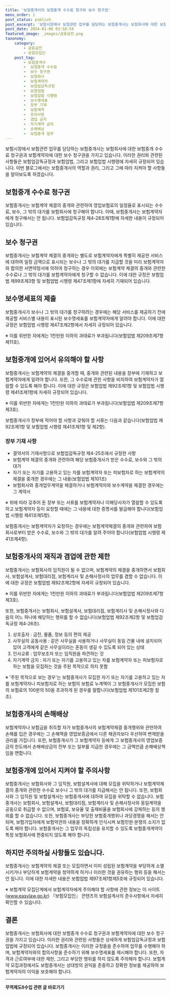 ```yaml
---
title: '보험중개사의 보험중개 수수료 청구와 보수 청구권'
menu_order: 1
post_status: publish
post_excerpt: '보험시장에서 보험관련 업무를 담당하는 보험중개사는 보험회사에 대한 보험중개 수수료 청구권과 보험계약자에 대한 보수 청구권을 가지고 있습니다. 이러한 권리와 관련된 사항들은 보험업감독규정과 보험업법, 그리고 보험업법 시행령에 자세히 규정되어 있습니다. 이번 블로그에서는 보험중개사의 역할과 권리, 그리고 그에 따라 지켜야 할 사항들을 알아보도록 하겠습니다.'
post_date: 2024-01-06 03:58:54
featured_image: _images/금융금전.png
taxonomy:
    category:
        - 금융금전
        - 보험모집인
    post_tag:
        - 보험중개사
        -  보험중개 수수료
        -  보수 청구권
        -  보험회사
        -  보험계약자
        -  보험업감독규정
        -  보험업법
        -  보험업법 시행령
        -  보수명세표
        -  장부 기재
        -  보험계약
        -  유의사항
        -  겸업 금지
        -  자기계약 금지
        -  손해배상
        -  보험중개 업무
---
```



보험시장에서 보험관련 업무를 담당하는 보험중개사는 보험회사에 대한 보험중개 수수료 청구권과 보험계약자에 대한 보수 청구권을 가지고 있습니다. 이러한 권리와 관련된 사항들은 보험업감독규정과 보험업법, 그리고 보험업법 시행령에 자세히 규정되어 있습니다. 이번 블로그에서는 보험중개사의 역할과 권리, 그리고 그에 따라 지켜야 할 사항들을 알아보도록 하겠습니다.

## 보험중개 수수료 청구권

보험중개사는 보험계약 체결의 중개와 관련하여 영업보험료의 일정율로 표시되는 수수료, 보수, 그 밖의 대가를 보험회사에 청구해야 합니다. 이때, 보험중개사는 보험계약자에게 청구해서는 안 됩니다. 보험업감독규정 제4-28조제1항에 자세한 내용이 규정되어 있습니다.

## 보수 청구권

보험중개사는 보험계약 체결의 중개와는 별도로 보험계약자에게 특별히 제공한 서비스에 대하여 일정 금액으로 표시되는 보수나 그 밖의 대가를 지급할 것을 미리 보험계약자와 합의한 서면약정서에 의하여 청구하는 경우 이외에는 보험계약 체결의 중개와 관련한 수수료나 그 밖의 대가를 보험계약자에게 청구할 수 없습니다. 이에 대한 규정은 보험업법 제99조제3항 및 보험업법 시행령 제47조제1항에 자세히 기재되어 있습니다.

## 보수명세표의 제출

보험중개사가 보수나 그 밖의 대가를 청구하려는 경우에는 해당 서비스를 제공하기 전에 제공할 서비스별 내용이 표시된 보수명세표를 보험계약자에게 알려야 합니다. 이에 대한 규정은 보험업법 시행령 제47조제2항에서 자세히 규정되어 있습니다.

※ 이를 위반한 자에게는 1천만원 이하의 과태료가 부과됩니다(보험업법 제209조제7항제11호).

## 보험중개에 있어서 유의해야 할 사항

보험중개사는 보험계약의 체결을 중개할 때, 중개와 관련된 내용을 장부에 기재하고 보험계약자에게 알려야 합니다. 또한, 그 수수료에 관한 사항을 비치하여 보험계약자가 열람할 수 있도록 해야 합니다. 이에 대한 규정은 보험업법 제92조제1항 및 보험업법 시행령 제41조제1항에 자세히 규정되어 있습니다.

※ 이를 위반한 자에게는 1천만원 이하의 과태료가 부과됩니다(보험업법 제209조제7항제3호).

보험중개사가 장부에 적어야 할 사항과 갖춰야 할 서류는 다음과 같습니다(보험업법 제92조제1항 및 보험업법 시행령 제41조제1항 및 제2항).

### 장부 기재 사항

- 결약서의 기재사항으로 보험업감독규정 제4-25조에서 규정한 사항
- 보험계약 체결의 중개와 관련하여 해당 보험중개사가 받은 수수료, 보수와 그 밖의 대가
- 자기 또는 자기를 고용하고 있는 자를 보험계약자 또는 피보험자로 하는 보험계약의 체결을 중개한 경우에는 그 내용(보험업법 제101조)
- 보험회사와 중개업무계약을 체결하거나 보험계약자와 보수계약을 체결한 경우에는 그 계약서

※ 위에 따라 갖추어 둔 장부 또는 서류를 보험계약자나 이해당사자가 열람할 수 있도록 하고 보험계약자 등이 요청할 때에는 그 내용에 대한 증명서를 발급해야 합니다(보험업법 시행령 제41조제5항).

보험중개사는 보험계약자가 요청하는 경우에는 보험계약체결의 중개와 관련하여 보험회사로부터 받은 수수료, 보수와 그 밖의 대가를 알려 주어야 합니다(보험업법 시행령 제41조제4항).

## 보험중개사의 재직과 겸업에 관한 제한

보험중개사는 보험회사의 임직원이 될 수 없으며, 보험계약의 체결을 중개하면서 보험회사, 보험설계사, 보험대리점, 보험계리사 및 손해사정사의 업무를 겸할 수 없습니다. 이에 대한 규정은 보험업법 제92조제2항에 자세히 규정되어 있습니다.

※ 이를 위반한 자에게는 1천만원 이하의 과태료가 부과됩니다(보험업법 제209조제7항제3호).

또한, 보험중개사는 보험회사, 보험설계사, 보험대리점, 보험계리사 및 손해사정사와 다음의 어느 하나에 해당하는 행위를 할 수 없습니다(보험업법 제92조제2항 및 보험업감독규정 제4-26조).

1. 상호출자 : 금전, 물품, 정보 등의 편의 제공
2. 사무실의 공동사용 : 같은 사무실을 사용하거나 사무실이 동일 건물 내에 설치되어 있어 고객에게 같은 사무실이라는 혼동이 생길 수 있도록 되어 있는 상태
3. 인사교류 : 업무보조자 또는 임직원을 파견하는 것
4. 자기계약 금지 : 자기 또는 자기를 고용하고 있는 자를 보험계약자 또는 피보험자로 하는 보험을 모집하는 것을 주된 목적으로 하지 못함

※ '주된 목적으로 보는 경우'는 보험중개사가 모집한 자기 또는 자기를 고용하고 있는 자를 보험계약자나 피보험자로 하는 보험의 보험료 누계액이 그 보험중개사가 모집한 보험의 보험료의 100분의 50을 초과하게 된 경우를 말합니다(보험업법 제101조제2항 참조).

## 보험중개사의 손해배상

보험계약자나 보험금을 취득할 자가 보험중개사의 보험계약체결 중개행위와 관련하여 손해를 입은 경우에는 그 손해액을 영업보증금에서 다른 채권자보다 우선하여 변제받을 권리를 가집니다. 또한, 보험중개사가 그 보험계약자 등에게 그 보험중개사의 영업보증금의 한도에서 손해배상금의 전부 또는 일부를 지급한 경우에는 그 금액만큼 손해배상책임을 면합니다.

## 보험중개에 있어서 지켜야 할 주의사항

보험중개사는 보험회사와 그 임직원, 보험설계사에 대해 모집을 위탁하거나 보험계약체결의 중개와 관련한 수수료 보수나 그 밖의 대가를 지급해서는 안 됩니다. 또한, 보험회사와 그 임직원 및 보험설계사는 보험중개사에 대하여 모집을 위탁할 수 없습니다. 보험중개사는 보험회사, 보험설계사, 보험대리점, 보험계리사 및 손해사정사와 동일계약을 공동으로 취급할 수 없으며, 보험료, 보유율 및 출재비율을 보험회사에 강제하는 등의 행위를 할 수 없습니다. 또한, 보험중개사는 부당한 보험중개행위나 과당경쟁을 해서는 안 되며, 보험가입자에게 보험약관의 내용을 정확하게 인식시켜 보험민원·분쟁의 소지가 없도록 해야 합니다. 보험중개사는 그 업무의 독립성을 유지할 수 있도록 보험중개계약이 특정 보험회사에 편중되지 않도록 해야 합니다.

## 하지만 주의하실 사항들도 있습니다.

보험중개사는 보험계약의 체결 또는 모집하면서 이미 성립된 보험계약을 부당하게 소멸시키거나 부당하게 보험계약을 청약하게 하거나 이러한 것을 권유하는 행위 등을 해서는 안 됩니다. 이에 대한 자세한 내용은 보험업법 제97조제1항제5호에 규정되어 있습니다.

※ 보험계약 모집단계에서 보험계약자에게 주의해야 할 사항에 관한 정보는 이 사이트(www.easylaw.go.kr) 『보험모집인』 콘텐츠의 보험설계사의 준수사항에서 자세히 확인할 수 있습니다.

## 결론
보험중개사는 보험회사에 대한 보험중개 수수료 청구권과 보험계약자에 대한 보수 청구권을 가지고 있습니다. 이러한 권리와 관련된 사항들은 상세하게 보험업감독규정과 보험업법에 규정되어 있습니다. 보험중개사는 이러한 규정들을 준수하여 업무를 수행해야 하며, 보험계약자와의 합의사항을 준수하기 위해 보수명세표를 제시해야 합니다. 또한, 자격과 근로여부에 대한 제한, 그리고 부당한 행위를 하지 않도록 주의해야 합니다. 보험계약 모집과정에서도 보험중개사는 상대방의 권익을 존중하고 정확한 정보를 제공하여 보험계약자의 이익을 보호해야 합니다.
<!-- wp:separator -->
<hr class="wp-block-separator has-alpha-channel-opacity"/>
<!-- /wp:separator -->

<!-- wp:group {"backgroundColor":"base","layout":{"type":"constrained"}} -->
<div class="wp-block-group has-base-background-color has-background"><!-- wp:paragraph {"align":"center","fontSize":"medium"} -->
<p class="has-text-align-center has-large-font-size"><strong>무역제도Ⅱ수입 관련 글 바로가기</strong></p>
<!-- /wp:paragraph -->


<!-- wp:latest-posts
{"categories":[{"id":14432,"count":19,"description":"","link":"https://uknowlaw.com/category/%eb%ac%b4%ec%97%ad%ec%a0%9c%eb%8f%84%e2%85%b1%ec%88%98%ec%9e%85/","name":"무역제도Ⅱ수입","slug":"무역제도Ⅱ수입","taxonomy":"category","parent":0,"meta":[],"_links":{"self":[{"href":"https://uknowlaw.com/wp-json/wp/v2/categories/14432"}],"collection":[{"href":"https://uknowlaw.com/wp-json/wp/v2/categories"}],"about":[{"href":"https://uknowlaw.com/wp-json/wp/v2/taxonomies/category"}],"wp:post_type":[{"href":"https://uknowlaw.com/wp-json/wp/v2/posts?categories=14432"}],"curies":[{"name":"wp","href":"https://api.w.org/{rel}","templated":true}]}}],"postsToShow":100,"excerptLength":28,"postLayout":"grid","columns":2,"featuredImageAlign":"left","featuredImageSizeSlug":"large","fontSize":"small"} /--></div>
<!-- /wp:group -->